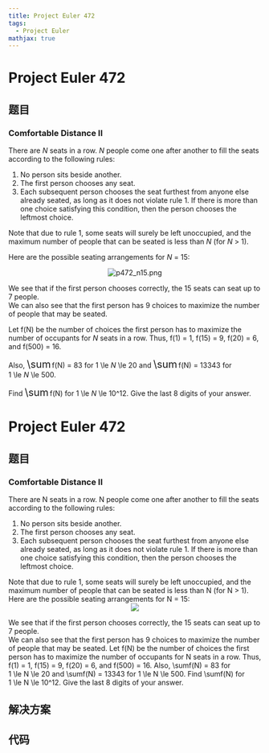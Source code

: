 ```yaml
---
title: Project Euler 472
tags:
  - Project Euler
mathjax: true
---
```

<escape><!-- more --></escape>
    
# Project Euler 472
## 题目
### Comfortable Distance II

There are <var>N</var> seats in a row. <var>N</var> people come one after another to fill the seats according to the following rules:
<ol><li>No person sits beside another.</li>
<li>The first person chooses any seat.</li>
<li>Each subsequent person chooses the seat furthest from anyone else already seated, as long as it does not violate rule 1. If there is more than one choice satisfying this condition, then the person chooses the leftmost choice.</li>
</ol>Note that due to rule 1, some seats will surely be left unoccupied, and the maximum number of people that can be seated is less than <var>N</var> (for <var>N</var> > 1).

Here are the possible seating arrangements for <var>N</var> = 15:
<p align="center"><img src="project/images/p472_n15.png" class="dark_img" alt="p472_n15.png" />


We see that if the first person chooses correctly, the 15 seats can seat up to 7 people.<br />
We can also see that the first person has 9 choices to maximize the number of people that may be seated.

Let f(N) be the number of choices the first person has to maximize the number of occupants for <var>N</var> seats in a row. Thus, f(1) = 1, f(15) = 9, f(20) = 6, and f(500) = 16.

Also, <span style="font-size:larger;"><span style="font-size:larger;">\sum</span></span> f(N) = 83 for 1 \le <var>N</var> \le 20 and  <span style="font-size:larger;"><span style="font-size:larger;">\sum</span></span> f(N) = 13343 for 1 \le <var>N</var> \le 500.

Find <span style="font-size:larger;"><span style="font-size:larger;">\sum</span></span> f(N) for 1 \le <var>N</var> \le 10^12. Give the last 8 digits of your answer.



# Project Euler 472
## 题目
### Comfortable Distance II

There are N seats in a row. N people come one after another to fill the seats according to the following rules:
<ol>
<li>No person sits beside another.</li>
<li>The first person chooses any seat.</li>
<li>Each subsequent person chooses the seat furthest from anyone else already seated, as long as it does not violate rule 1. If there is more than one choice satisfying this condition, then the person chooses the leftmost choice.</li>
</ol>
Note that due to rule 1, some seats will surely be left unoccupied, and the maximum number of people that can be seated is less than N (for N > 1).
Here are the possible seating arrangements for N = 15:
<center><img src="https://projecteuler.net/project/images/p472_n15.png"></center>

We see that if the first person chooses correctly, the 15 seats can seat up to 7 people.<br>We can also see that the first person has 9 choices to maximize the number of people that may be seated.
Let f(N) be the number of choices the first person has to maximize the number of occupants for N seats in a row. Thus, f(1)&nbsp;=&nbsp;1, f(15)&nbsp;=&nbsp;9, f(20)&nbsp;=&nbsp;6, and f(500)&nbsp;=&nbsp;16.
Also, \sumf(N) = 83 for 1&nbsp;\le&nbsp;N&nbsp;\le&nbsp;20 and  \sumf(N) = 13343 for 1&nbsp;\le&nbsp;N&nbsp;\le&nbsp;500.
Find \sumf(N) for 1&nbsp;\le&nbsp;N&nbsp;\le&nbsp;10^12. Give the last 8 digits of your answer.


## 解决方案


## 代码


